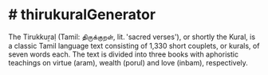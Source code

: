 <h1># thirukuralGenerator</h1>
<p>
The Tirukkuṟaḷ (Tamil: திருக்குறள், lit. 'sacred verses'), or shortly the Kural, is a classic Tamil language text consisting of 1,330 short couplets,
or kurals, of seven words each.
The text is divided into three books with aphoristic teachings on virtue (aram), wealth (porul) and love (inbam), respectively.
</p>
<a href="https://serene-hamster-74e6ed.netlify.app/"></a>
